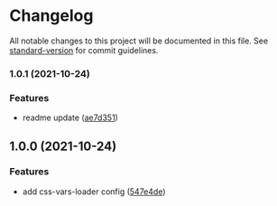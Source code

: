 # Changelog

All notable changes to this project will be documented in this file. See [standard-version](https://github.com/conventional-changelog/standard-version) for commit guidelines.

### 1.0.1 (2021-10-24)


### Features

* readme update ([ae7d351](https://github.com/stijnvanhulle/css-vars-loader/commit/ae7d35136ed909e26a28b0466278b0b28a85c8be))

## 1.0.0 (2021-10-24)

### Features

* add css-vars-loader config ([547e4de](https://github.com/stijnvanhulle/css-vars-loader/commit/547e4de66d4bae4173facf4644a7336e8320e76d))
